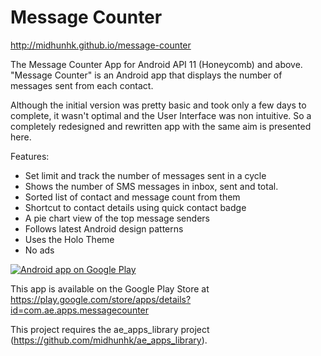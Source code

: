 Message Counter
===============
http://midhunhk.github.io/message-counter

The Message Counter App for Android API 11 (Honeycomb) and above. "Message Counter" is an Android app that displays the number of messages sent from each contact.

Although the initial version was pretty basic and took only a few days to complete, it wasn't optimal and the User Interface was non intuitive. So a completely redesigned and rewritten app with the same aim is presented here.

Features:
- Set limit and track the number of messages sent in a cycle
- Shows the number of SMS messages in inbox, sent and total.
- Sorted list of contact and message count from them
- Shortcut to contact details using quick contact badge
- A pie chart view of the top message senders
- Follows latest Android design patterns
- Uses the Holo Theme
- No ads

<a href="https://play.google.com/store/apps/details?id=com.ae.apps.messagecounter">
  <img alt="Android app on Google Play"
       src="https://developer.android.com/images/brand/en_app_rgb_wo_45.png" />
</a>

This app is available on the Google Play Store at https://play.google.com/store/apps/details?id=com.ae.apps.messagecounter

This project requires the ae_apps_library project (https://github.com/midhunhk/ae_apps_library).
